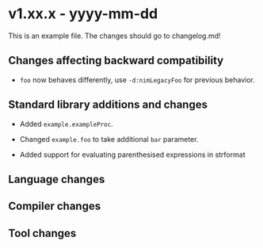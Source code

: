 # v1.xx.x - yyyy-mm-dd

This is an example file.
The changes should go to changelog.md!

## Changes affecting backward compatibility

- `foo` now behaves differently, use `-d:nimLegacyFoo` for previous behavior.

## Standard library additions and changes

- Added `example.exampleProc`.

- Changed `example.foo` to take additional `bar` parameter.

- Added support for evaluating parenthesised expressions in strformat

## Language changes


## Compiler changes


## Tool changes

